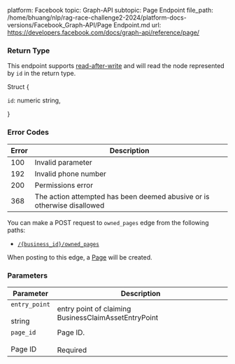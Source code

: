 platform: Facebook
topic: Graph-API
subtopic: Page Endpoint
file_path: /home/bhuang/nlp/rag-race-challenge2-2024/platform-docs-versions/Facebook_Graph-API/Page Endpoint.md
url: https://developers.facebook.com/docs/graph-api/reference/page/

### Return Type

This endpoint supports [read-after-write](https://developers.facebook.com/docs/graph-api/advanced/#read-after-write) and will read the node represented by `id` in the return type.

Struct {

`id`: numeric string,

}

### Error Codes

| Error | Description |
| --- | --- |
| 100 | Invalid parameter |
| 192 | Invalid phone number |
| 200 | Permissions error |
| 368 | The action attempted has been deemed abusive or is otherwise disallowed |

You can make a POST request to `owned_pages` edge from the following paths:

* [`/{business_id}/owned_pages`](https://developers.facebook.com/docs/marketing-api/reference/business/owned_pages/)

When posting to this edge, a [Page](https://developers.facebook.com/docs/graph-api/reference/page/) will be created.

### Parameters

| Parameter | Description |
| --- | --- |
| `entry_point`<br><br>string | entry point of claiming BusinessClaimAssetEntryPoint |
| `page_id`<br><br>Page ID | Page ID.<br><br>Required |